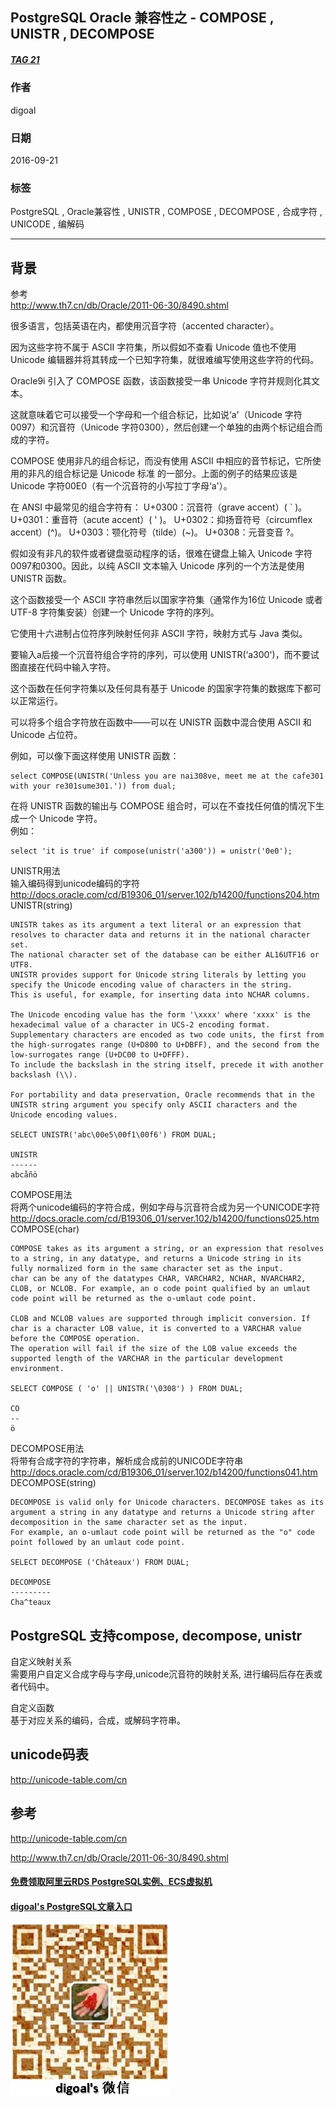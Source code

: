 ## PostgreSQL Oracle 兼容性之 - COMPOSE , UNISTR , DECOMPOSE    
##### [TAG 21](../class/21.md)
            
### 作者           
digoal            
            
### 日期          
2016-09-21          
            
### 标签          
PostgreSQL , Oracle兼容性 , UNISTR , COMPOSE , DECOMPOSE , 合成字符 , UNICODE , 编解码      
            
----          
            
## 背景    
参考    
http://www.th7.cn/db/Oracle/2011-06-30/8490.shtml    
    
很多语言，包括英语在内，都使用沉音字符（accented character）。    
    
因为这些字符不属于 ASCII 字符集，所以假如不查看 Unicode 值也不使用 Unicode 编辑器并将其转成一个已知字符集，就很难编写使用这些字符的代码。     
    
Oracle9i 引入了 COMPOSE 函数，该函数接受一串 Unicode 字符并规则化其文本。    
    
这就意味着它可以接受一个字母和一个组合标记，比如说‘a'（Unicode 字符0097）和沉音符（Unicode 字符0300），然后创建一个单独的由两个标记组合而成的字符。    
    
COMPOSE 使用非凡的组合标记，而没有使用 ASCII 中相应的音节标记，它所使用的非凡的组合标记是 Unicode 标准 的一部分。上面的例子的结果应该是 Unicode 字符00E0（有一个沉音符的小写拉丁字母‘a'）。    
    
在 ANSI 中最常见的组合字符有： U+0300：沉音符（grave accent）( ` )。 U+0301：重音符（acute accent）( ' )。 U+0302：抑扬音符号（circumflex accent）(^)。 U+0303：颚化符号（tilde）(~)。 U+0308：元音变音 ?。    
  
假如没有非凡的软件或者键盘驱动程序的话，很难在键盘上输入 Unicode 字符0097和0300。因此，以纯 ASCII 文本输入 Unicode 序列的一个方法是使用 UNISTR 函数。  
  
这个函数接受一个 ASCII 字符串然后以国家字符集（通常作为16位 Unicode 或者 UTF-8 字符集安装）创建一个 Unicode 字符的序列。  
  
它使用十六进制占位符序列映射任何非 ASCII 字符，映射方式与 Java 类似。   
  
要输入a后接一个沉音符组合字符的序列，可以使用 UNISTR(‘a300')，而不要试图直接在代码中输入字符。  
  
这个函数在任何字符集以及任何具有基于 Unicode 的国家字符集的数据库下都可以正常运行。  
  
可以将多个组合字符放在函数中――可以在 UNISTR 函数中混合使用 ASCII 和 Unicode 占位符。  
  
例如，可以像下面这样使用 UNISTR 函数：  
```
select COMPOSE(UNISTR('Unless you are nai308ve, meet me at the cafe301 with your re301sume301.')) from dual;   
```
  
在将 UNISTR 函数的输出与 COMPOSE 组合时，可以在不查找任何值的情况下生成一个 Unicode 字符。  
例如：   
```
select 'it is true' if compose(unistr('a300')) = unistr('0e0');   
```
  
UNISTR用法    
输入编码得到unicode编码的字符  
http://docs.oracle.com/cd/B19306_01/server.102/b14200/functions204.htm  
UNISTR(string)    
```
UNISTR takes as its argument a text literal or an expression that resolves to character data and returns it in the national character set. 
The national character set of the database can be either AL16UTF16 or UTF8. 
UNISTR provides support for Unicode string literals by letting you specify the Unicode encoding value of characters in the string. 
This is useful, for example, for inserting data into NCHAR columns.

The Unicode encoding value has the form '\xxxx' where 'xxxx' is the hexadecimal value of a character in UCS-2 encoding format. 
Supplementary characters are encoded as two code units, the first from the high-surrogates range (U+D800 to U+DBFF), and the second from the low-surrogates range (U+DC00 to U+DFFF). 
To include the backslash in the string itself, precede it with another backslash (\\).

For portability and data preservation, Oracle recommends that in the UNISTR string argument you specify only ASCII characters and the Unicode encoding values.

SELECT UNISTR('abc\00e5\00f1\00f6') FROM DUAL;

UNISTR
------
abcåñö
```
  
COMPOSE用法  
将两个unicode编码的字符合成，例如字母与沉音符合成为另一个UNICODE字符  
http://docs.oracle.com/cd/B19306_01/server.102/b14200/functions025.htm  
COMPOSE(char)  
```
COMPOSE takes as its argument a string, or an expression that resolves to a string, in any datatype, and returns a Unicode string in its fully normalized form in the same character set as the input. 
char can be any of the datatypes CHAR, VARCHAR2, NCHAR, NVARCHAR2, CLOB, or NCLOB. For example, an o code point qualified by an umlaut code point will be returned as the o-umlaut code point.

CLOB and NCLOB values are supported through implicit conversion. If char is a character LOB value, it is converted to a VARCHAR value before the COMPOSE operation. 
The operation will fail if the size of the LOB value exceeds the supported length of the VARCHAR in the particular development environment.

SELECT COMPOSE ( 'o' || UNISTR('\0308') ) FROM DUAL; 

CO 
-- 
ö 
```
   
DECOMPOSE用法  
将带有合成字符的字符串，解析成合成前的UNICODE字符串  
http://docs.oracle.com/cd/B19306_01/server.102/b14200/functions041.htm  
DECOMPOSE(string)  
```
DECOMPOSE is valid only for Unicode characters. DECOMPOSE takes as its argument a string in any datatype and returns a Unicode string after decomposition in the same character set as the input. 
For example, an o-umlaut code point will be returned as the "o" code point followed by an umlaut code point.

SELECT DECOMPOSE ('Châteaux') FROM DUAL; 

DECOMPOSE
---------
Cha^teaux
```
  
## PostgreSQL 支持compose, decompose, unistr  
自定义映射关系  
需要用户自定义合成字母与字母,unicode沉音符的映射关系, 进行编码后存在表或者代码中。   
  
自定义函数  
基于对应关系的编码，合成，或解码字符串。  
  
## unicode码表
http://unicode-table.com/cn    
  
## 参考
http://unicode-table.com/cn  
  
http://www.th7.cn/db/Oracle/2011-06-30/8490.shtml    
  
  
  
  
  
  
  
  
  
  
  
  
  
  
  
  
#### [免费领取阿里云RDS PostgreSQL实例、ECS虚拟机](https://free.aliyun.com/ "57258f76c37864c6e6d23383d05714ea")
  
  
#### [digoal's PostgreSQL文章入口](https://github.com/digoal/blog/blob/master/README.md "22709685feb7cab07d30f30387f0a9ae")
  
  
![digoal's weixin](../pic/digoal_weixin.jpg "f7ad92eeba24523fd47a6e1a0e691b59")
  
  
  
  
  
  
  
